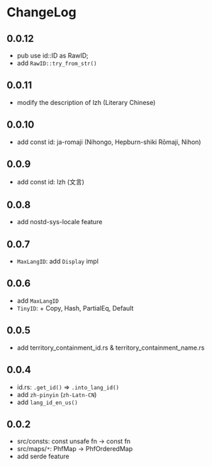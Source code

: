# ChangeLog

## 0.0.12

- pub use id::ID as RawID;
- add `RawID::try_from_str()`

## 0.0.11

- modify the description of lzh (Literary Chinese)

## 0.0.10

- add const id: ja-romaji (Nihongo, Hepburn-shiki Rōmaji, Nihon)

## 0.0.9

- add const id: lzh (文言)

## 0.0.8

- add nostd-sys-locale feature

## 0.0.7

- `MaxLangID`: add `Display` impl

## 0.0.6

- add `MaxLangID`
- `TinyID`: + Copy, Hash, PartialEq, Default

## 0.0.5

- add territory_containment_id.rs & territory_containment_name.rs

## 0.0.4

- id.rs: `.get_id()` => `.into_lang_id()`
- add `zh-pinyin` (`zh-Latn-CN`)
- add `lang_id_en_us()`

## 0.0.2

- src/consts: const unsafe fn -> const fn
- src/maps/`*`: PhfMap -> PhfOrderedMap
- add serde feature
